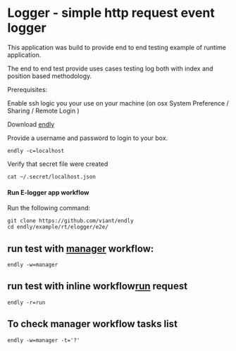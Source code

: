 # Logger - simple http request event logger

This application was build to provide end to end testing example of runtime application.

The end to end test provide uses cases testing log both with index and position based methodology.

Prerequisites:

Enable ssh logic you your use on your machine (on osx System Preference / Sharing / Remote Login )
 
Download [endly](https://github.com/viant/endly/releases/)

Provide a username and password to login to your box.
```text
endly -c=localhost
```
Verify that secret file were created
```text
cat ~/.secret/localhost.json
```



#### Run E-logger app workflow

Run the following command:

```text
git clone https://github.com/viant/endly
cd endly/example/rt/elogger/e2e/
```

## run test with [manager](endly/manager.csv) workflow:
```text
endly -w=manager
```
## run test with inline workflow[run](endly/run.yaml) request
```text
endly -r=run
```

## To check manager workflow tasks list
```text
endly -w=manager -t='?'
 
```



  



